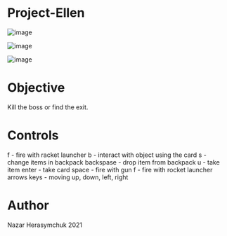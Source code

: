 # Project-Ellen
![image](https://github.com/athe-cpu/Project-Ellen/assets/83352578/eef6e467-96b2-4c56-b587-1385defaa581)

![image](https://github.com/athe-cpu/Project-Ellen/assets/83352578/9e6ad506-3a61-435b-ac99-f77ff0f46a90)

![image](https://github.com/athe-cpu/Project-Ellen/assets/83352578/b2793010-63a8-4eab-8706-a4dbd959a311)


# Objective
Kill the boss or find the exit.

# Controls
f - fire with racket launcher
b - interact with object using the card
s - change items in backpack
backspase - drop item from backpack
u - take item
enter - take card
space - fire with gun
f - fire with rocket launcher
arrows keys - moving up, down, left, right

# Author
Nazar Herasymchuk 2021



